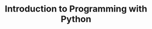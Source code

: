 ---
layout: slideshow
title: Introduction to Programming with Python
slides:



    - content: |
        ## How are images stored?
        Vector and raster graphics

      notes: |
        It's important that you have a basic understanding of how images are stored




    - content: |
        ## Raster graphics
        ![Look at the pixels!](images/milford.jpg){:height="240"}
        ![Look at the pixels!](images/milford_zoom.png){:height="240"}
      notes: |
        We see an example of a raster graphic every time we see a photo
        alpha channel. 

        When we look at the picture of the Milford sound on the slide, and keep zooming in, you can start to distinguish the individual pixels.

        There is quite a large amount of data in a photo or raster image.

        compression


    - content: | 
        ## Bit depth/Colour depth
        ![Look at the pixels!](images/milford.jpg){:height="240"}
        ![Look at the pixels!](images/milford_8_bit.gif){:height="240"}


      notes: |
        A important quality of raster images is the bit depth. The bit depth or colour depth is the number of bits used to indicate level of colour for each colour in a pixel.  

        With each bit having a value of one or zero, we can work out the number of shades available by taking two to the power of the bit depth. So two 2 has 4 shades available and 8 bits has 256 shades.       

        As the bit depth of the image increases so does the richness of the colour palette of an image. Looking at the image on the slide, you can see an how the picture looks richer and smoother as the colour depth goes up.     

        As a point of reference, a typical jpeg file has a colour depth of 8 buts, but some high end systems will to go 30 bits per channel or higher.

    - content: |
        ## File formats
        + Compressed and uncompressed formats i.e JPEG and PNG
        + Image fidelity vital -> don't compress
        + Intermediate workflow -> don't compress 
        ![Change in levels of JPEG compression](https://upload.wikimedia.org/wikipedia/commons/e/e9/Felis_silvestris_silvestris_small_gradual_decrease_of_quality.png)  
      notes: |

        Once you have created an image of some sort, an important consideration is what format should you save it in?

        Perhaps the main question to ask is, do I want a perfect rendition of the image I have created? There are two categories of image formats, lossy and lossless. 

        Jpeg is a good example of a lossy format. When you save something in jpeg, you will permanently lose some of the information as it tries to make the image file smaller. A lossless format can try and compress the file size down but not at the cost of the loss of information. PNG is a good example of a lossless format.

        The picture on the slide of the cat shows how the level of compression (and distortion) can vary. The left hand side of the picture is very heavily compressed, and the right hand side has very little compression. You can see how the image quality increases as the level of compression decreases.

        JPEG is good with smooth changes in colour, rapid changes, such as lines on a graph, can lead to ugly artefacts. JPEG is good at compressing "natural" images such as photos of landscapes.  

        To put all this in the context of you scientific workflow:
        If you want perfect reproduction of an image (or as close to as possible) save images in a lossless format.

        IF you are compressing image files, wait until the end of your workflow to do so. Compress once. Repeated compression will degrade your image quality.


    - content: |
        ## Vector graphics
        + Polygons rather than pixels
        + Can scale up as small or large as we want -> rasterize
        ![The difference between a raster and vector graphics](https://upload.wikimedia.org/wikipedia/commons/a/aa/VectorBitmapExample.svg)\

      notes: |
        So we have seen that raster graphics are graphics composed of a grid of pixels. Vector graphics on the other hand are made up of parametrized shapes such polygons and splines. Polygons are shapes that can be created by bounding an area by straight lines, more simply triangle, squares and shapes made by combing them etc. Splines are curves generated from a mathematical expression. 

        The difference between vector and raster graphics becomes clear when we need to scale an image up. Thinking back to what happened when we scaled up the raster image a few slides back, the individual pixels became more and more visible. Likewise the shapes that make up a vector graphic will increase in size, but this doesn't lead to a drop in fidelity. Vector graphics also allow for colour gradients, which means we can smoothly transition from one colour to another, regardless of the scale.

        To display an vector graphic on a screen, it has to be rasterized, screens display images in pixels, so ultimately a vector graphic has to be converted for it to be displayed. 

        In a way, raster graphics are a special case of vector graphics, made up of only coloured squares, without any other shapes. 


    - content: |
        ## Vector graphics in your scientific workflow
        + Illustrations
        + Graphs
      notes: |
        The two types of graphic that you would likely create in a vector graphic form are illustrations and graphs/tables. 

        With graphs the advantage of a vector format is that you can scale them up and down in size without any loss in image quality. The same goes for illustrations. If you are using word to create papers or documents pdf is a convenient format to save in. If using Latex eps will be the most convenient form. Try to save graphs in a vector format where possible.


---